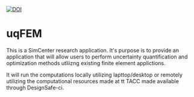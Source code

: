 [![DOI](https://zenodo.org/badge/DOI/10.5281/zenodo.1439497.svg)](https://doi.org/10.5281/zenodo.1439497)

# uqFEM

This is a SimCenter research application. It's purpose is to provide an application that will allow users to perform uncertainty  quantification and optimization methods utliizng existing finite element applictions. 

It will run the computations locally utilizing lapttop/desktop or remotely utilizing the computational resources made at tt TACC made available through DesignSafe-ci.


